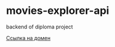 # movies-explorer-api
backend of diploma project

[Ссылка на домен](http://api.moovies.nomoredomains.rocks)
